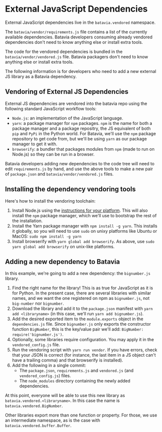 External JavaScript Dependencies
================================

External JavaScript dependencies live in the `batavia.vendored` namespace. 

The `batavia/vendor/requirements.js` file contains a list of the currently
available dependencies. Batavia developers consuming already vendored
dependencies don't need to know anything else or install extra tools.

The code for the vendored dependencies is bundled in the
`batavia/vendor/vendored.js` file. Batavia packagers don't need to know anything
else or install extra tools.

The following information is for developers who need to add a new external JS
library as a Batavia dependency.


Vendoring of External JS Dependencies
-------------------------------------

External JS dependencies are vendored into the batavia repo using the following
standard JavaScript workflow tools:

  - `Node.js`: an implementation of the JavaScript language.
  - `yarn`: a package manager for `npm` packages. `npm` is the name for both a
     package manager and a package repositry, the JS equivalent of both `pip`
     and `PyPi` in the Python world. For Batavia, we'll use the `npm` package
     repository to get code from, but we'll be using `yarn` as our package
     manager to get it with.
  - `browserify`: a bundler that packages modules from `npm` (made to run on
     Node.js) so they can be run in a browser.

Batavia developers adding new dependencies to the code tree will need to edit
`requirements.js` by hand, and use the above tools to make a new pair of
`package.json` and `batavia/vendor/vendored.js` files.

Installing the dependency vendoring tools
-----------------------------------------

Here's how to install the vendoring toolchain:

  1. Install Node.js using the [instructions for your platform](https://nodejs.org/en/download/package-manager/).
     This will also install the `npm` package manager, which we'll use
     to bootstrap the rest of the installation.
  1. Install the Yarn package manager with `npm install -g yarn`. This installs it
     globally, so you will need to use `sudo` on unixy platforms like Ubuntu or
     MacOS: `sudo npm install -g yarn`
  1. Install browserify with `yarn global add browserify`. As above, use
     `sudo yarn global add browserify` on unix-like platforms.

Adding a new dependency to Batavia
----------------------------------

In this example, we're going to add a new dependency: the `bignumber.js` library.

1. Find the right name for the library! This is as true for JavaScript as it is
   for Python. In the present case, there are several libraries with similar names,
   and we want the one registered on npm as `bignumber.js`, not `big-number` nor `bignumber`.
1. Download the library and add it to the `package.json` manifest with `yarn add <libraryname>`
   (in this case, we'll run `yarn add bignumber.js`).
1. Add the desired exported item to the `module.exports` object in the `dependencies.js`
   file. Since `bignumber.js` only exports the constructor function `BigNumber`, this is
   the key/value pair we'll add: `BigNumber: require('bignumber.js')`.
1. Optionally, some libraries require configuration. You may apply it in the `vendored_config.js` file.
1. Run the vendoring script with `yarn run vendor`. If you have errors, check
   that your JSON is correct (for instance, the last item in a JS object can't
   have a trailing comma) and that browserify is installed).
1. Add the following in a single commit:
   - The `package.json`, `requirements.js` and `vendored.js` (and `vendored_config.js`) files.
   - The `node_modules` directory containing the newly added dependencies.

At this point, everyone will be able to use this new library as
`batavia.vendored.<libraryname>`. In this case the name is `batavia.vendored.BigNumber`.

Other libraries export more than one function or property. For those, we use an intermediate
namespace, as is the case with `batavia.vendored.buffer.Buffer`.
